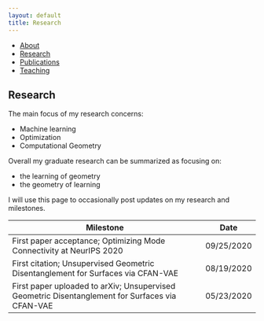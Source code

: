 ```yaml
---
layout: default
title: Research
---
```

<body>

<ul class="sidenav">
  <li><a href="/index.html">About</a></li>
  <li><a class="active" href="#research">Research</a></li>
  <li><a href="/publications.html">Publications</a></li>
  <li><a href="/teaching.html">Teaching</a></li>
</ul>

<div class="content">
  <h2>Research</h2>
  
  The main focus of my research concerns:
  <ul>
  <li> Machine learning </li>
  <li> Optimization </li>
  <li> Computational Geometry </li>
  </ul>
  
  Overall my graduate research can be summarized as focusing on:
  <ul>
  <li> the learning of geometry </li>
  <li> the geometry of learning </li>
  </ul>
  
  I will use this page to occasionally post updates on my research and milestones.
  
| Milestone                                                                                       	| Date       	|
|-------------------------------------------------------------------------------------------------	|------------	|
| First paper acceptance; Optimizing Mode Connectivity at NeurIPS 2020                            	| 09/25/2020 	|
| First citation; Unsupervised Geometric Disentanglement for Surfaces via CFAN-VAE                	| 08/19/2020 	|
| First paper uploaded to arXiv; Unsupervised Geometric Disentanglement for Surfaces via CFAN-VAE 	| 05/23/2020 	|
  
</div>
</body>
